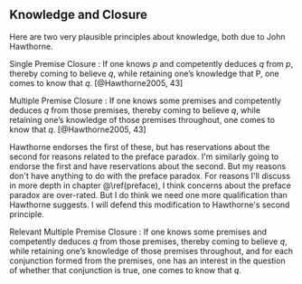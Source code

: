 ## Knowledge and Closure

Here are two very plausible principles about knowledge, both due to John Hawthorne.

Single Premise Closure
:    If one knows $p$ and competently deduces $q$ from $p$, thereby coming to believe $q$, while retaining one’s knowledge that P, one comes to know that $q$. [@Hawthorne2005, 43]

Multiple Premise Closure
:    If one knows some premises and competently deduces $q$ from those premises, thereby coming to believe $q$, while retaining one’s knowledge of those premises throughout, one comes to know that $q$. [@Hawthorne2005, 43]

Hawthorne endorses the first of these, but has reservations about the second for reasons related to the preface paradox. I'm similarly going to endorse the first and have reservations about the second. But my reasons don't have anything to do with the preface paradox. For reasons I'll discuss in more depth in chapter @\ref(preface), I think concerns about the preface paradox are over-rated. But I do think we need one more qualification than Hawthorne suggests. I will defend this modification to Hawthorne's second principle.

Relevant Multiple Premise Closure
:    If one knows some premises and competently deduces $q$ from those premises, thereby coming to believe $q$, while retaining one’s knowledge of those premises throughout, and for each conjunction formed from the premises, one has an interest in the question of whether that conjunction is true, one comes to know that $q$.


